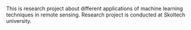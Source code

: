 This is research project about different applications of machine learning techniques in remote sensing.
Research project is conducted at Skoltech university.
